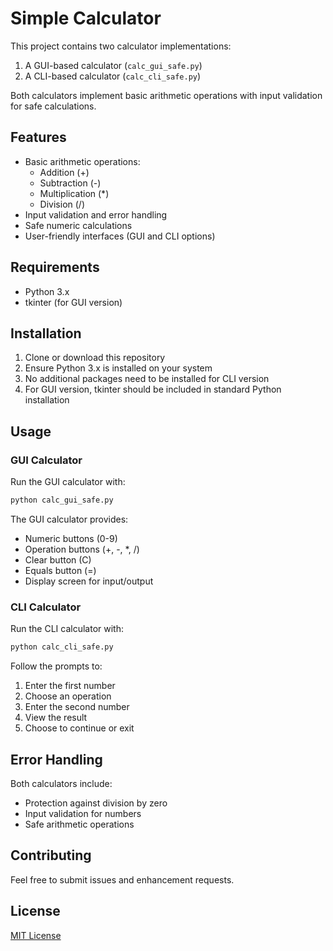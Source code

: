 # Simple Calculator

This project contains two calculator implementations:
1. A GUI-based calculator (`calc_gui_safe.py`)
2. A CLI-based calculator (`calc_cli_safe.py`)

Both calculators implement basic arithmetic operations with input validation for safe calculations.

## Features

- Basic arithmetic operations:
  - Addition (+)
  - Subtraction (-)
  - Multiplication (*)
  - Division (/)
- Input validation and error handling
- Safe numeric calculations
- User-friendly interfaces (GUI and CLI options)

## Requirements

- Python 3.x
- tkinter (for GUI version)

## Installation

1. Clone or download this repository
2. Ensure Python 3.x is installed on your system
3. No additional packages need to be installed for CLI version
4. For GUI version, tkinter should be included in standard Python installation

## Usage

### GUI Calculator

Run the GUI calculator with:
```bash
python calc_gui_safe.py
```

The GUI calculator provides:
- Numeric buttons (0-9)
- Operation buttons (+, -, *, /)
- Clear button (C)
- Equals button (=)
- Display screen for input/output

### CLI Calculator

Run the CLI calculator with:
```bash
python calc_cli_safe.py
```

Follow the prompts to:
1. Enter the first number
2. Choose an operation
3. Enter the second number
4. View the result
5. Choose to continue or exit

## Error Handling

Both calculators include:
- Protection against division by zero
- Input validation for numbers
- Safe arithmetic operations

## Contributing

Feel free to submit issues and enhancement requests.

## License

[MIT License](LICENSE)
